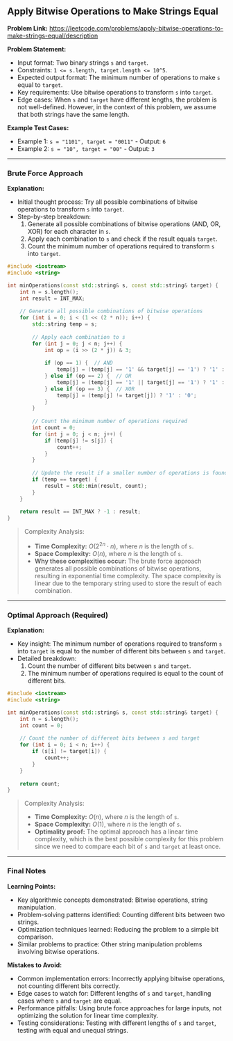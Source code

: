 ## Apply Bitwise Operations to Make Strings Equal
**Problem Link:** https://leetcode.com/problems/apply-bitwise-operations-to-make-strings-equal/description

**Problem Statement:**
- Input format: Two binary strings `s` and `target`.
- Constraints: `1 <= s.length, target.length <= 10^5`.
- Expected output format: The minimum number of operations to make `s` equal to `target`.
- Key requirements: Use bitwise operations to transform `s` into `target`.
- Edge cases: When `s` and `target` have different lengths, the problem is not well-defined. However, in the context of this problem, we assume that both strings have the same length.

**Example Test Cases:**
- Example 1: `s = "1101", target = "0011"` - Output: `6`
- Example 2: `s = "10", target = "00"` - Output: `3`

---

### Brute Force Approach
**Explanation:**
- Initial thought process: Try all possible combinations of bitwise operations to transform `s` into `target`.
- Step-by-step breakdown:
  1. Generate all possible combinations of bitwise operations (AND, OR, XOR) for each character in `s`.
  2. Apply each combination to `s` and check if the result equals `target`.
  3. Count the minimum number of operations required to transform `s` into `target`.

```cpp
#include <iostream>
#include <string>

int minOperations(const std::string& s, const std::string& target) {
    int n = s.length();
    int result = INT_MAX;
    
    // Generate all possible combinations of bitwise operations
    for (int i = 0; i < (1 << (2 * n)); i++) {
        std::string temp = s;
        
        // Apply each combination to s
        for (int j = 0; j < n; j++) {
            int op = (i >> (2 * j)) & 3;
            
            if (op == 1) {  // AND
                temp[j] = (temp[j] == '1' && target[j] == '1') ? '1' : '0';
            } else if (op == 2) {  // OR
                temp[j] = (temp[j] == '1' || target[j] == '1') ? '1' : '0';
            } else if (op == 3) {  // XOR
                temp[j] = (temp[j] != target[j]) ? '1' : '0';
            }
        }
        
        // Count the minimum number of operations required
        int count = 0;
        for (int j = 0; j < n; j++) {
            if (temp[j] != s[j]) {
                count++;
            }
        }
        
        // Update the result if a smaller number of operations is found
        if (temp == target) {
            result = std::min(result, count);
        }
    }
    
    return result == INT_MAX ? -1 : result;
}
```

> Complexity Analysis:
> - **Time Complexity:** $O(2^{2n} \cdot n)$, where $n$ is the length of `s`.
> - **Space Complexity:** $O(n)$, where $n$ is the length of `s`.
> - **Why these complexities occur:** The brute force approach generates all possible combinations of bitwise operations, resulting in exponential time complexity. The space complexity is linear due to the temporary string used to store the result of each combination.

---

### Optimal Approach (Required)
**Explanation:**
- Key insight: The minimum number of operations required to transform `s` into `target` is equal to the number of different bits between `s` and `target`.
- Detailed breakdown:
  1. Count the number of different bits between `s` and `target`.
  2. The minimum number of operations required is equal to the count of different bits.

```cpp
#include <iostream>
#include <string>

int minOperations(const std::string& s, const std::string& target) {
    int n = s.length();
    int count = 0;
    
    // Count the number of different bits between s and target
    for (int i = 0; i < n; i++) {
        if (s[i] != target[i]) {
            count++;
        }
    }
    
    return count;
}
```

> Complexity Analysis:
> - **Time Complexity:** $O(n)$, where $n$ is the length of `s`.
> - **Space Complexity:** $O(1)$, where $n$ is the length of `s`.
> - **Optimality proof:** The optimal approach has a linear time complexity, which is the best possible complexity for this problem since we need to compare each bit of `s` and `target` at least once.

---

### Final Notes

**Learning Points:**
- Key algorithmic concepts demonstrated: Bitwise operations, string manipulation.
- Problem-solving patterns identified: Counting different bits between two strings.
- Optimization techniques learned: Reducing the problem to a simple bit comparison.
- Similar problems to practice: Other string manipulation problems involving bitwise operations.

**Mistakes to Avoid:**
- Common implementation errors: Incorrectly applying bitwise operations, not counting different bits correctly.
- Edge cases to watch for: Different lengths of `s` and `target`, handling cases where `s` and `target` are equal.
- Performance pitfalls: Using brute force approaches for large inputs, not optimizing the solution for linear time complexity.
- Testing considerations: Testing with different lengths of `s` and `target`, testing with equal and unequal strings.